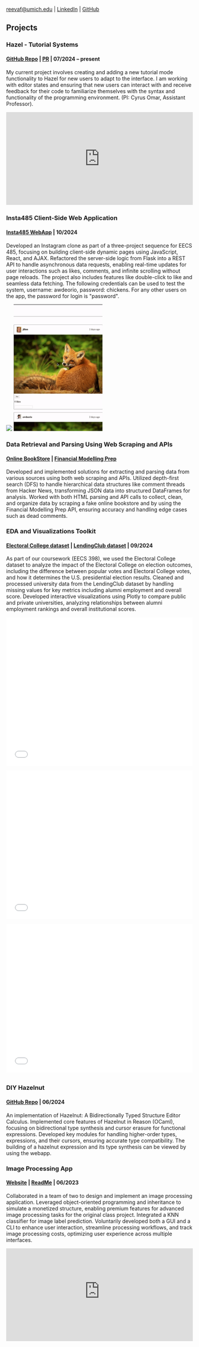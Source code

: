 [reevaf@umich.edu](reevaf@umich.edu) |
[LinkedIn](https://www.linkedin.com/in/reeva-faisal/) |
[GitHub](https://github.com/reevafaisal)

## Projects
### Hazel - Tutorial Systems 
#### [GitHub Repo](https://github.com/hazelgrove/hazel/pull/1330) | [PR](https://github.com/hazelgrove/hazel/pull/1330) | 07/2024 – present  
My current project involves creating and adding a new tutorial mode functionality to Hazel for new users to adapt to the interface. I am working with editor states and ensuring that new users can interact with and receive feedback for their code to familiarize themselves with the syntax and functionality of the programming environment. (PI: Cyrus Omar, Assistant Professor).
<p>
  <iframe src="https://hazel.org/build/dev/" width="100%" height="250" frameborder="0" scrolling="yes"></iframe>  
</p>

### Insta485 Client-Side Web Application 
#### [Insta485 WebApp](http://ec2-18-219-187-14.us-east-2.compute.amazonaws.com/) | 10/2024  
Developed an Instagram clone as part of a three-project sequence for EECS 485, focusing on building client-side dynamic pages using JavaScript, React, and AJAX. Refactored the server-side logic from Flask into a REST API to handle asynchronous data requests, enabling real-time updates for user interactions such as likes, comments, and infinite scrolling without page reloads. The project also includes features like double-click to like and seamless data fetching. The following credentials can be used to test the system, username: awdeorio, password: chickens. For any other users on the app, the password for login is "password".
<p>
  <img src="demo-infinitescroll-ezgif.com-video-to-gif-converter.gif" width="240px">
  <img src="demo-insta485-heart-ezgif.com-video-to-gif-converter.gif" width="240px">
</p>

### Data Retrieval and Parsing Using Web Scraping and APIs
#### [Online BookStore](https://books.toscrape.com/) | [Financial Modelling Prep](https://site.financialmodelingprep.com/playground?url=daily-chart-charts)
Developed and implemented solutions for extracting and parsing data from various sources using both web scraping and APIs. Utilized depth-first search (DFS) to handle hierarchical data structures like comment threads from Hacker News, transforming JSON data into structured DataFrames for analysis. Worked with both HTML parsing and API calls to collect, clean, and organize data by scraping a fake online bookstore and by using the Financial Modelling Prep API, ensuring accuracy and handling edge cases such as dead comments. 

### EDA and Visualizations Toolkit 
#### [Electoral College dataset](https://readysignal.com/electoral-college-data-table/) | [LendingClub dataset](https://github.com/sethns/Data-Preprocessing-in-Python/tree/main) | 09/2024  
As part of our coursework (EECS 398), we used the Electoral College dataset to analyze the impact of the Electoral College on election outcomes, including the difference between popular votes and Electoral College votes, and how it determines the U.S. presidential election results. Cleaned and processed university data from the LendingClub dataset by handling missing values for key metrics including alumni employment and overall score. Developed interactive visualizations using Plotly to compare public and private universities, analyzing relationships between alumni employment rankings and overall institutional scores.

<div style="margin-bottom: 5px;">
  <iframe src="votes_chloropleth1.html" width="100%" height="400px" frameborder="0" scrolling="yes" style="margin-bottom: 5px;"></iframe>
</div>

<div style="margin-bottom: 5px;">
  <iframe src="loans_box.html" width="100%" height="400px" frameborder="0" scrolling="yes" style="margin-bottom: 5px;"></iframe>
</div>

<div style="margin-bottom: 5px;">
  <iframe src="loans_comp.html" width="100%" height="400px" frameborder="0" scrolling="yes" style="margin-bottom: 5px;"></iframe>
</div>

### DIY Hazelnut 
#### [GitHub Repo](https://github.com/reevafaisal/diyHazelnut) | 06/2024  
An implementation of Hazelnut: A Bidirectionally Typed Structure Editor Calculus. Implemented core features of Hazelnut in Reason (OCaml), focusing on bidirectional type synthesis and cursor erasure for functional expressions. Developed key modules for handling higher-order types, expressions, and their cursors, ensuring accurate type compatibility. The building of a hazelnut expression and its type synthesis can be viewed by using the webapp.

### Image Processing App 
#### [Website](https://reevafaisal.pythonanywhere.com/) | [ReadMe](https://github.com/user-attachments/assets/4ffcce0d-8a95-4333-ada5-b8607b42b549) | 06/2023  
Collaborated in a team of two to design and implement an image processing application. Leveraged object-oriented programming and inheritance to simulate a monetized structure, enabling premium features for advanced image processing tasks for the original class project. Integrated a KNN classifier for image label prediction. Voluntarily developed both a GUI and a CLI to enhance user interaction, streamline processing workflows, and track image processing costs, optimizing user experience across multiple interfaces. 
<iframe src="https://reevafaisal.pythonanywhere.com" width="100%" height="250" frameborder="0" scrolling="yes"></iframe>  


